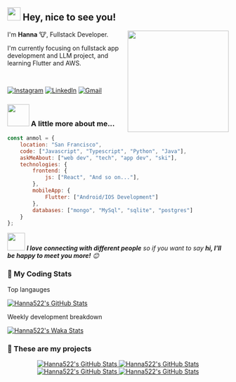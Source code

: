## <img src="https://emojis.slackmojis.com/emojis/images/1531849430/4246/blob-sunglasses.gif?1531849430" width="30"/> Hey, nice to see you!
<img align='right' src="https://media.giphy.com/media/WUlplcMpOCEmTGBtBW/giphy.gif" width="230">
<p>I'm <b>Hanna</b> 🐮, Fullstack Developer.</p>
<p>I'm currently focusing on fullstack app development and LLM project, and learning Flutter and AWS.</p>
<br />
<p>
  <a href="https://linkedin.com/hgk22" target="_blank"><img alt="Instagram" src="https://img.shields.io/badge/LinkedIn-0077B5?style=for-the-badge&logo=linkedin&logoColor=white" /></a>
  <a href="https://instagram.com/hg.y00" target="_blank"><img alt="LinkedIn" src="https://img.shields.io/badge/Instagram-E4405F?style=for-the-badge&logo=instagram&logoColor=white" /></a> 
  <a href="mailto:hangyeolkim522@gmail.com" target="_blank"><img alt="Gmail" src="https://img.shields.io/badge/Gmail-D14836?style=for-the-badge&logo=gmail&logoColor=white" /></a> 
</p>

### <img src="https://media.giphy.com/media/VgCDAzcKvsR6OM0uWg/giphy.gif" width="50"> A little more about me...  

```javascript
const anmol = {
    location: "San Francisco",
    code: ["Javascript", "Typescript", "Python", "Java"],
    askMeAbout: ["web dev", "tech", "app dev", "ski"],
    technologies: {
        frontend: {
            js: ["React", "And so on..."],
        },
        mobileApp: {
            Flutter: ["Android/IOS Development"]
        },
        databases: ["mongo", "MySql", "sqlite", "postgres"]
    }
};
```

<img src="https://media.giphy.com/media/LnQjpWaON8nhr21vNW/giphy.gif" width="40"> <em><b>I love connecting with different people</b> so if you want to say <b>hi, I'll be happy to meet you more!</b> 😊</em>

### 📂 My Coding Stats
<p>Top langauges</p>
<a href="https://github.com/hanna522/github-readme-stats" target="_blank">
  <img src="https://github-readme-stats.vercel.app/api/top-langs/?username=hanna522&theme=transparent&layout=compact" alt="Hanna522's GitHub Stats">
</a>
<p>Weekly development breakdown</p>
<a href="https://github.com/hanna522/github-readme-stats" target="_blank">
  <img src="https://github-readme-stats.vercel.app/api/waka/?username=hanna522&theme=transparent&layout=compact" alt="Hanna522's Waka Stats">
</a>

### 📂 These are my projects
<div align="center">
  <a href="https://github.com/hanna522/github-readme-stats" target="_blank">
    <img src="https://github-readme-stats.vercel.app/api/pin/?username=hanna522&repo=openai-project&theme=transparent&layout=compact" alt="Hanna522's GitHub Stats">
  </a>
  <a href="https://github.com/hanna522/github-readme-stats" target="_blank">
    <img src="https://github-readme-stats.vercel.app/api/pin/?username=hanna522&repo=tea-shop-website&theme=transparent&layout=compact" alt="Hanna522's GitHub Stats">
  </a>
  <a href="https://github.com/hanna522/github-readme-stats" target="_blank">
    <img src="https://github-readme-stats.vercel.app/api/pin/?username=hanna522&repo=evolution-simulator&theme=transparent&layout=compact" alt="Hanna522's GitHub Stats">
  </a>
  <a href="https://github.com/hanna522/github-readme-stats" target="_blank">
    <img src="https://github-readme-stats.vercel.app/api/pin/?username=hanna522&repo=digital-marketing&theme=transparent&layout=compact" alt="Hanna522's GitHub Stats">
  </a>
</div>
